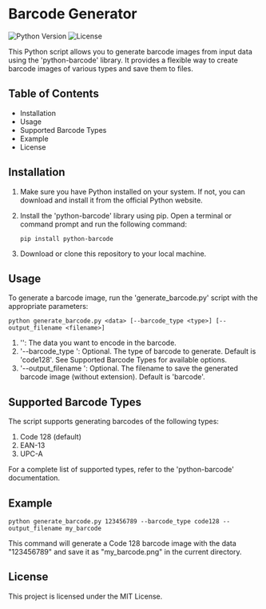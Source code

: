 # Barcode Generator

![Python Version](https://img.shields.io/badge/Python-3.6%2B-blue.svg)
![License](https://img.shields.io/badge/License-MIT-green.svg)

This Python script allows you to generate barcode images from input data using the 'python-barcode' library. It provides a flexible way to create barcode images of various types and save them to files.

## Table of Contents

- Installation
- Usage
- Supported Barcode Types
- Example
- License

## Installation

1. Make sure you have Python installed on your system. If not, you can download and install it from the official Python website.

2. Install the 'python-barcode' library using pip. Open a terminal or command prompt and run the following command:

       pip install python-barcode
   
4. Download or clone this repository to your local machine.


## Usage

To generate a barcode image, run the 'generate_barcode.py' script with the appropriate parameters:

    python generate_barcode.py <data> [--barcode_type <type>] [--output_filename <filename>]

1. '<data>': The data you want to encode in the barcode.
2. '--barcode_type <type>': Optional. The type of barcode to generate. Default is 'code128'. See Supported Barcode Types for available options.
3. '--output_filename <filename>': Optional. The filename to save the generated barcode image (without extension). Default is 'barcode'.

## Supported Barcode Types
The script supports generating barcodes of the following types:

1. Code 128 (default)
2. EAN-13
3. UPC-A

For a complete list of supported types, refer to the 'python-barcode' documentation.

## Example

    python generate_barcode.py 123456789 --barcode_type code128 --output_filename my_barcode

This command will generate a Code 128 barcode image with the data "123456789" and save it as "my_barcode.png" in the current directory.

## License

This project is licensed under the MIT License.

